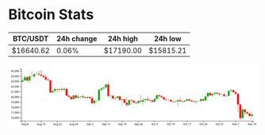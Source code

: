 # Bitcoin Stats

BTC/USDT|24h change|24h high|24h low|
|---|---|---|---|
|$16640.62|0.06%|$17190.00|$15815.21|

<img src="./chart.svg">
